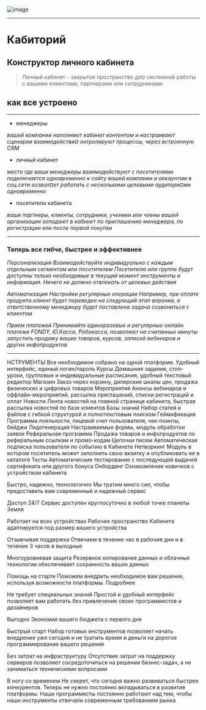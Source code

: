 ![image](https://user-images.githubusercontent.com/90931685/173171528-eb162e94-d489-4b9e-abd0-709220bee28d.png)
___________________________________________________________________________
# Кабиторий

## Конструктор личного кабинета 
> Личный кабинет - закрытое пространство дл¤ системной работы с вашими клиентами, партнерами или сотрудниками.

## как все устроено
____________________________________________________________________________________

* менеджеры
 
 *вашей компании
 наполняют кабинет контентом и настраивают сценарии взаимодействи¤
 онтролируют процессы, через встроенную CRM*
 
* личный кабинет

 *место где ваши менеджеры
 взаимодействуют с посетителями
 подключается одновременно к сайту вашей компании и аккаунтам в соц.сети
 ѕозвол¤ет работать с несколькими целевыми аудитори¤ми одновременно*

* посетители кабинета
 
 *ваши партнеры, клиенты, сотрудники, ученики или члены вашей организации
 ѕопадают в кабинет по приглашению менеджера, по регистрации или после первой покупки*

__________________________________________________________________________________________

### Теперь все гибче, быстрее и эффективнее

*Персонализация
Взаимодействуйте индивидуально
с каждым отдельным сегментом или посетителем
Посетителю или группе будут доступны только необходимые в текущий момент
инструменты и информация. Ничего не должно отвлекать от целевых действия*

*Автоматизация
Настройки регулярные операции
Например, при оплате продукта клиент будет переведен на следующий 
этап воронки, а ответственному менеджеру будет поставлена задача созвониться с клиентом*

*Прием платежей
Принимайте единоразовые и регулярные онлайн платежи
FONDY, Ю.Касса, Робокасса, позволяют на считанные минуты запустить
продажу ваших товаров, курсов, записей вебинаров и других инфопродуктов*

___________________________________________________________________________




НСТРУМЕНТЫ
Все необходимое собрано на одной платформе.
Удобный интерфейс, единый логин/пароль
	Курсы
Домашние задания, стоп-уроки, групповые и индивидуальные расписания, удобный текстовый редактор
	Магазин
Заказ через корзину, дилерские шкалы цен, продажа физических и цифровых товаров
	Мероприятия
Анонсы вебинаров и оффлайн-мероприятий, рассылка приглашений, списки регистраций и оплат
	Новости
Лента новостей на главной странице кабинета, быстрая рассылка новостей по базе клиентов
	Базы знаний
Набор статей и файлов с гибкой структурой и полнотекстовым поиском
	Геймификация
Программа лояльности, лицевой счет пользователя, чек-поинты, бейджи
	Лидогенерация
Настраиваемые формы, модуль обработки заявок
	Реферальная программа
Продажа товаров и инфопродуктов по реферальным ссылкам и промо-кодам
	Цепочки писем
Автоматическая подписка пользователя по событию в Кабинете
	Нетворкинг
Модуль в котором посетитель может заполнить свою визитку и опубликовать ее в каталоге
	Тесты
Автоматические тестирование с последующей выдачей сертификата или другого бонуса
	Онбординг
Ознакомление новичков с устройством кабинета



Быстро, надежно, технологично
Мы тратим много сил, чтобы предоставить вам современный и надежный сервис

Доступ 24/7
Сервис доступен круглосуточно в любой точке планеты Земля

Работает на всех устройствах
Рабочее пространство Кабинета адаптируется под размер вашего устройства

Отзывчивая поддержка
Отвечаем в течение час в рабочие дни и в течение 3 часов в выходные

Многоуровневая защита
Резервное копирование данных и облачные технологии обеспечивает сохранность ваших данных

Помощь на старте
Поможем внедрить необходимое вам решение, используя возможности платформы. Подробнее

Не требует специальных знаний
Простой и удобный интерфейс позволяет вам работать без привлечения своих программистов и дизайнеров


Выгодно
Экономия вашего бюджета с первого дня

Быстрый старт
Набор готовых инструментов позволяет начать внедрение уже сегодня и не тратить время и деньги на дорогое 
программирование вашего решения

Без затрат на инфраструктуру
Отсутствие затрат на поддержку серверов позволяет сосредоточиться на решении бизнес-задач, 
а не заниматься техническими вопросами

В ногу со временем
Не секрет, что сегодня важно развиваться быстрее конкурентов. Теперь не нужно постоянно вкладываться 
в развитие платформы. Наши программисты постоянно 
работают над тем, чтобы наши инструменты отвечали современным требованиям рынка






